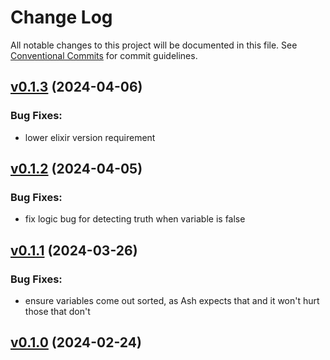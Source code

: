 <!--
SPDX-FileCopyrightText: 2024 simple_sat contributors <https://github.com/ash-project/simple_sat/graphs.contributors>

SPDX-License-Identifier: MIT
-->

# Change Log

All notable changes to this project will be documented in this file.
See [Conventional Commits](Https://conventionalcommits.org) for commit guidelines.

<!-- changelog -->

## [v0.1.3](https://github.com/ash-project/simple_sat/compare/v0.1.2...v0.1.3) (2024-04-06)




### Bug Fixes:

* lower elixir version requirement

## [v0.1.2](https://github.com/ash-project/simple_sat/compare/v0.1.1...v0.1.2) (2024-04-05)




### Bug Fixes:

* fix logic bug for detecting truth when variable is false

## [v0.1.1](https://github.com/ash-project/simple_sat/compare/v0.1.0...v0.1.1) (2024-03-26)




### Bug Fixes:

* ensure variables come out sorted, as Ash expects that and it won't hurt those that don't

## [v0.1.0](https://github.com/ash-project/simple_sat/compare/v0.1.0...v0.1.0) (2024-02-24)



